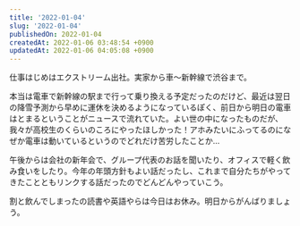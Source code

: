 ```yaml
---
title: '2022-01-04'
slug: '2022-01-04'
publishedOn: 2022-01-04
createdAt: 2022-01-06 03:48:54 +0900
updatedAt: 2022-01-06 04:05:08 +0900
---
```

仕事はじめはエクストリーム出社。実家から車～新幹線で渋谷まで。

本当は電車で新幹線の駅まで行って乗り換える予定だったのだけど、最近は翌日の降雪予測から早めに運休を決めるようになっているぽく、前日から明日の電車はとまるということがニュースで流れていた。よい世の中になったものだが、我々が高校生のくらいのころにやったほしかった！アホみたいにふってるのになぜか電車は動いているというのでどれだけ苦労したことか…

午後からは会社の新年会で、グループ代表のお話を聞いたり、オフィスで軽く飲み食いをしたり。今年の年頭方針もよい話だったし、これまで自分たちがやってきたことともリンクする話だったのでどんどんやっていこう。

割と飲んでしまったの読書や英語やらは今日はお休み。明日からがんばりましょう。
